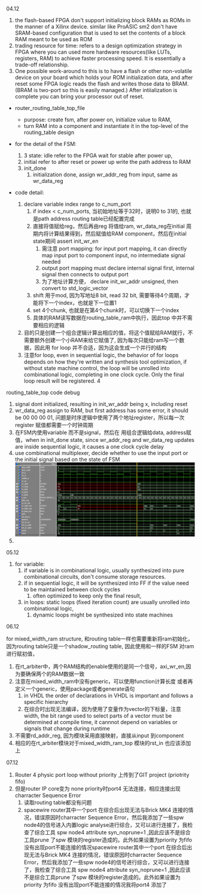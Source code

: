04.12

1. the flash-based FPGA don't support initializing block RAMs as ROMs in the manner of a Xilinx device. similar like ProASIC sm2 don't have SRAM-based configuration that is used to
   set the contents of a block RAM meant to be used as ROM
2. trading resource for time: refers to a design optimization strategy in FPGA where you can used more hardware resources(like LUTs, registers, RAM) to achieve faster processing speed. It is essentially a trade-off relationship.
3. One possible work-around to this is to have a flash or other non-volatile device on your board which holds your ROM initialization data, and after reset some FPGA logic reads the flash and writes those data to BRAM. (BRAM is two-port so this is easily managed.) After intiialization is complete you can bring your processor out of reset.

* router_routing_table_top_file

  * purpose: create fsm, after power on, initialize value to RAM,
  * turn RAM into a component and instantiate it in the top-level of the routing_table design
* for the detail of the FSM:

  1. 3 state: idle refer to the FPGA wait for stable after power up,
  2. initial refer to after reset or power up write the path address to RAM
  3. init_done
     1. initialization done, assign wr_addr_reg from input, same as wr_data_reg
* code detail:

  1. declare variable index range to c_num_port
     1. if index < c_num_ports, 当初始地址等于32时，说明0 to 31的, 也就是path address routing table已经配置完成
     2. 直接将值赋给reg，然后再由reg 将值给ram, wr_data_reg在initial 周期内将计算结果得到，然后赋值给RAM component，然后在initial state期间 assert init_wr_en
        1. 需注意 port mapping: for input port mapping, it can directly map input port to component input, no intermediate signal needed
        2. output port mapping must declare internal signal first, internal signal then connects to output port
        3. 为了地址计算方便， declare init_wr_addr unsigned, then convert to std_logic_vector
     3. shift 用于mod, 因为写地址8 bit, read 32 bit, 需要等待4个周期，才能将下一个index，也就是下一位置1
     4. set 4个chunk, 也就是在第4个chunk时，可以切换下一个index
     5. 具体的RAM读写数据在routing_table_ram中执行，因此top 中并不需要相应的逻辑
  2. 目的只是创建一个组合逻辑计算出相应的值，将这个值赋给RAM就行，不需要额外创建一个小RAM来给它赋值了, 因为每次只能给ram写一个数据，因此用 for loop 并不合适，因为这会生成一个并行的结构
  3. 注意for loop, even in sequential logic, the behavior of for loops depends on how they're written and synthesis tool optimization, if without state machine control, the loop will be unrolled into combinational logic, completing in one clock cycle. Only the final loop result will be registered.
     4

routing_table_top code debug

1. signal dont initialized, resulting in init_wr_addr being x, including reset
2. wr_data_reg assign to RAM, but first address has some error, it should be 00 00 00 01, 问题是时序逻辑中使用了两个地址register，所以每一次register 赋值都需要一个时钟周期
3. 在FSM内使用variable 而不是signal，然后在 用组合逻辑给data, address赋值，when in init_done state, since wr_addr_reg and wr_data_reg updates are inside sequential logic, it causes a one clock cycle delay
4. use combinational multiplexer, decide whether to use the input port or the initial signal based on the state of FSM![1733498658444](images/03_dec/1733498658444.png)
5.

05.12

1. for variable:
   1. if variable is in combinational logic, usually synthesized into pure combinational circuits, don't consume storage resources.
   2. if in sequential logic, it will be synthesized into FF if the value need to be maintained between clock cycles
      1. often optimized to keep only the final result,
   3. in loops: static loops (fixed iteration count) are usually unrolled into combinational logic,
      1. dynamic loops might be synthesized into state machines


06.12

for mixed_width_ram structure, 和routing table一样也需要重新将ram初始化，因为routing table只是一个shadow_routing table, 因此使用和一样的FSM 对ram 进行赋初值，

1. 在rt_arbiter中，两个RAM结构的enable使用的是同一个信号，axi_wr_en,因为要确保两个的RAM数据一致
2. 注意在mixed_width_ram中没有generic，可以使用function计算长度 或者再定义一个generic，使用package或者generate语句
   1. in VHDL the order of declarations in VHDL is important and follows a specific hierarchy
   2. 在综合时出现无法编译，因为使用了变量作为vector的下标量，注意width, the bit range used to select parts of a vector must be determined at compile time, it cannnot depend on variables or signals that change during runtime
3. 不需要rd_addr_reg, 因为模块采用直接映射，直接从input 到component
4. 相应的在rt_arbiter模块对于mixed_width_ram_top 模块的rst_in 也应该添加上


07.12

1. Router 4 physic port loop without priority 上传到了GIT project (priotrity fifo)
2. 但是router IP core变为 none priority时port4 无法连接，相应连接出现 charracter Sequence Error
   1. 读取routing table都没有问题
   2. spacewire router其中一个port 在综合后出现无法与Brick MK4 连接的情况，错误原因时charracter Sequence Error，然后我添加了一些spw node4的信号进入内置logic analyse进行综合，又可以进行连接了，我检查了综合工具 spw node4 attribute syn\_noprune=1 ,因此应该不是综合工具prune 了spw 模块的register造成的。此外如果设置为priority 为fifo 没有出现port不能连接的情况spacewire router其中一个port 在综合后出现无法与Brick MK4 连接的情况，错误原因时charracter Sequence Error，然后我添加了一些spw node4的信号进行综合，又可以进行连接了，我检查了综合工具 spw node4 attribute syn\_noprune=1 ,因此应该不是综合工具prune 了spw 模块的register造成的。此外如果设置为priority 为fifo 没有出现port不能连接的情况我将port4 添加了
